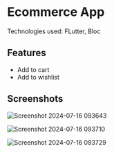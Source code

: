 
# Ecommerce App

Technologies used: FLutter, Bloc 

## Features

- Add to cart
- Add to wishlist
## Screenshots

![Screenshot 2024-07-16 093643](https://github.com/user-attachments/assets/181a8623-7efb-40d4-932a-c1674ccc2b6b)

![Screenshot 2024-07-16 093710](https://github.com/user-attachments/assets/9ed44381-0ae3-4dc7-9f3b-f1734e766d7b)

![Screenshot 2024-07-16 093729](https://github.com/user-attachments/assets/45a077f4-c80e-47a2-8a27-8ac55adaed44)


